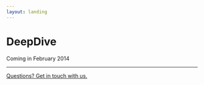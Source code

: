 ```yaml
---
layout: landing
---
```




# DeepDive

Coming in February 2014

-------

[Questions? Get in touch with us.](mailto:dbritz@stanford.edu)
